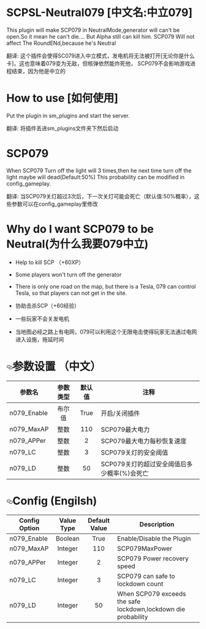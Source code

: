 # SCPSL-Neutral079 [中文名:中立079]
This plugin will make SCP079 in NeutralMode,generator will can't be open.So it mean he can't die.... But Alpha still can kill him.
SCP079 Will not affect The RoundENd,because he's Neutral

翻译:
这个插件会使得SC079进入中立模式，发电机将无法被打开[无论你是什么卡]，这也意味着079变为无敌，但核弹依然能炸死他，
SCP079不会影响游戏进程结束，因为他是中立的


# How to use [如何使用]
Put the plugin in sm_plugins and start the server.

翻译:
将插件丢进sm_plugins文件夹下然后启动
# SCP079
When SCP079 Turn off the light will 3 times,then he next time turn off the light maybe will dead(Default:50%)
This probability can be modified in config_gameplay.

翻译:
当SCP079关灯超过3次后，下一次关灯可能会死亡（默认值:50%概率），这些参数可以在config_gameplay里修改


# Why do I want SCP079 to be Neutral(为什么我要079中立)


- Help to kill SCP （+60XP）

- Some players won't turn off the generator

- There is only one road on the map, but there is a Tesla, 079 can control Tesla, so that players can not get in the site.


- 协助击杀SCP（+60经验）

- 一些玩家不会关发电机

- 当地图必经之路上有电网，079可以利用这个无限电击使得玩家无法通过电网进入设施，拖延时间



</tbody>
</table>
<h1><a id="user-content-参数设置-中文" class="anchor" aria-hidden="true" href="#参数设置-中文"><svg class="octicon octicon-link" viewBox="0 0 16 16" version="1.1" width="16" height="16" aria-hidden="true"><path fill-rule="evenodd" d="M4 9h1v1H4c-1.5 0-3-1.69-3-3.5S2.55 3 4 3h4c1.45 0 3 1.69 3 3.5 0 1.41-.91 2.72-2 3.25V8.59c.58-.45 1-1.27 1-2.09C10 5.22 8.98 4 8 4H4c-.98 0-2 1.22-2 2.5S3 9 4 9zm9-3h-1v1h1c1 0 2 1.22 2 2.5S13.98 12 13 12H9c-.98 0-2-1.22-2-2.5 0-.83.42-1.64 1-2.09V6.25c-1.09.53-2 1.84-2 3.25C6 11.31 7.55 13 9 13h4c1.45 0 3-1.69 3-3.5S14.5 6 13 6z"></path></svg></a>参数设置 （中文）</h1>
<table>
<thead>
<tr>
<th>参数名</th>
<th align="center">参数类型</th>
<th align="center">默认值</th>
<th>注释</th>
</tr>
</thead>
<tbody>
<tr>
<td>n079_Enable</td>
<td align="center">布尔值</td>
<td align="center">True</td>
<td>开启/关闭插件</td>
</tr>
<tr>
<td>n079_MaxAP</td>
<td align="center">整数</td>
<td align="center">110</td>
<td>SCP079最大电力</td>
</tr>
<tr>
<td>n079_APPer</td>
<td align="center">整数</td>
<td align="center">2</td>
<td>SCP079最大电力每秒恢复速度</td>
</tr>
<tr>
<td>n079_LC</td>
<td align="center">整数</td>
<td align="center">3</td>
<td>SCP079关灯的安全阈值</td>
</tr>
<tr>
<td>n079_LD</td>
<td align="center">整数</td>
<td align="center">50</td>
<td>SCP079关灯的超过安全阈值后多少概率(%)会死亡</td>
</tr>
</tbody>
</tbody>
</table>


<h1><a id="user-content-Config" class="anchor" aria-hidden="true" href="#Config Options"><svg class="octicon octicon-link" viewBox="0 0 16 16" version="1.1" width="16" height="16" aria-hidden="true"><path fill-rule="evenodd" d="M4 9h1v1H4c-1.5 0-3-1.69-3-3.5S2.55 3 4 3h4c1.45 0 3 1.69 3 3.5 0 1.41-.91 2.72-2 3.25V8.59c.58-.45 1-1.27 1-2.09C10 5.22 8.98 4 8 4H4c-.98 0-2 1.22-2 2.5S3 9 4 9zm9-3h-1v1h1c1 0 2 1.22 2 2.5S13.98 12 13 12H9c-.98 0-2-1.22-2-2.5 0-.83.42-1.64 1-2.09V6.25c-1.09.53-2 1.84-2 3.25C6 11.31 7.55 13 9 13h4c1.45 0 3-1.69 3-3.5S14.5 6 13 6z"></path></svg></a>Config (Engilsh)</h1>
<table>
<thead>
<tr>
<th>Config Option</th>
<th align="center">Value Type</th>
<th align="center">Default Value</th>
<th>Description</th>
</tr>
</thead>
<tbody>
<tr>
<td>n079_Enable</td>
<td align="center">Boolean</td>
<td align="center">True</td>
<td>Enable/Disable the Plugin</td>
</tr>
<tr>
<td>n079_MaxAP</td>
<td align="center">Integer</td>
<td align="center">110</td>
<td>SCP079MaxPower</td>
</tr>
<tr>
<td>n079_APPer</td>
<td align="center">Integer</td>
<td align="center">2</td>
<td>SCP079 Power recovery speed</td>
</tr>
<tr>
<td>n079_LC</td>
<td align="center">Integer</td>
<td align="center">3</td>
<td>SCP079 can safe to lockdown count</td>
</tr>
<tr>
<td>n079_LD</td>
<td align="center">Integer</td>
<td align="center">50</td>
<td>When SCP079 exceeds the safe lockdown,lockdown die probability</td>
</tr>
</tbody>
